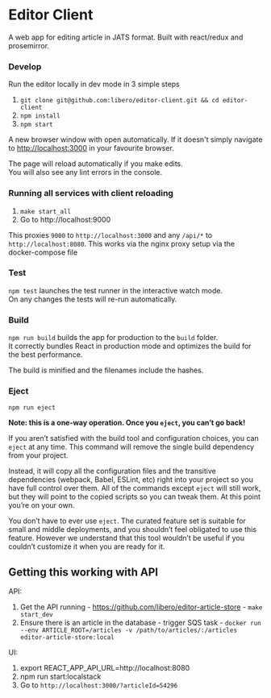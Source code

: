 # Editor Client

A web app for editing article in JATS format. Built with react/redux and prosemirror.  

### Develop

Run the editor locally in dev mode in 3 simple steps

1. `git clone git@github.com:libero/editor-client.git && cd editor-client`
2. `npm install`
3. `npm start`

A new browser window with open automatically. 
If it doesn't simply navigate to [http://localhost:3000](http://localhost:3000)
in your favourite browser.

The page will reload automatically if you make edits.<br />
You will also see any lint errors in the console.

### Running all services with client reloading
1. `make start_all`
2. Go to http://localhost:9000

This proxies `9000` to `http://localhost:3000` and any `/api/*` to `http://localhost:8080`. This works via the nginx proxy setup via the docker-compose file



### Test
`npm test` launches the test runner in the interactive watch mode.<br />
On any changes the tests will re-run automatically.

### Build

`npm run build` builds the app for production to the `build` folder.<br />
It correctly bundles React in production mode and optimizes the build for the best performance.

The build is minified and the filenames include the hashes.<br />

### Eject

`npm run eject`

**Note: this is a one-way operation. Once you `eject`, you can’t go back!**

If you aren’t satisfied with the build tool and configuration choices, you can `eject` at any time. This command will remove the single build dependency from your project.

Instead, it will copy all the configuration files and the transitive dependencies (webpack, Babel, ESLint, etc) right into your project so you have full control over them. All of the commands except `eject` will still work, but they will point to the copied scripts so you can tweak them. At this point you’re on your own.

You don’t have to ever use `eject`. The curated feature set is suitable for small and middle deployments, and you shouldn’t feel obligated to use this feature. However we understand that this tool wouldn’t be useful if you couldn’t customize it when you are ready for it.

## Getting this working with API

API: 
1. Get the API running - https://github.com/libero/editor-article-store - `make start_dev`
2. Ensure there is an article in the database - trigger SQS task  - `docker run --env ARTICLE_ROOT=/articles -v /path/to/articles/:/articles editor-article-store:local`

UI:
1. export REACT_APP_API_URL=http://localhost:8080
2. npm run start:localstack
3. Go to `http://localhost:3000/?articleId=54296`
